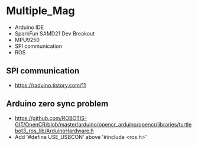 # Multiple_Mag
- Arduino IDE
- SparkFun SAMD21 Dev Breakout
- MPU9250
- SPI communication
- ROS

## SPI communication 
- https://raduino.tistory.com/11

## Arduino zero sync problem
- https://github.com/ROBOTIS-GIT/OpenCR/blob/master/arduino/opencr_arduino/opencr/libraries/turtlebot3_ros_lib/ArduinoHardware.h
- Add '#define USE_USBCON' above '#include <ros.h>'

